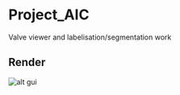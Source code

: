 # Project_AIC
Valve viewer and labelisation/segmentation work

## Render

![alt gui](img/gui_render.png "Gui Render")